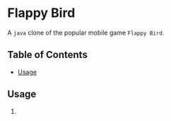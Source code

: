 # Flappy Bird

A `java` clone of the popular mobile game `Flappy Bird`. 


## Table of Contents
- [Usage](#usage)

## Usage
1. 
